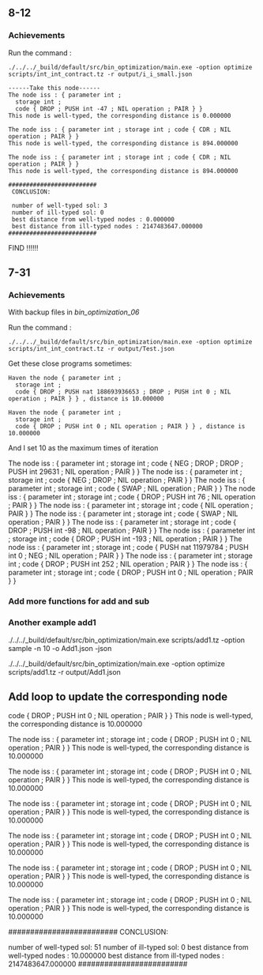 ## 8-12

### Achievements


Run the command : 

```
./../../_build/default/src/bin_optimization/main.exe -option optimize scripts/int_int_contract.tz -r output/i_i_small.json
```


```
------Take this node------
The node iss : { parameter int ;
  storage int ;
  code { DROP ; PUSH int -47 ; NIL operation ; PAIR } }
This node is well-typed, the corresponding distance is 0.000000

The node iss : { parameter int ; storage int ; code { CDR ; NIL operation ; PAIR } }
This node is well-typed, the corresponding distance is 894.000000

The node iss : { parameter int ; storage int ; code { CDR ; NIL operation ; PAIR } }
This node is well-typed, the corresponding distance is 894.000000

#########################
 CONCLUSION:

 number of well-typed sol: 3
 number of ill-typed sol: 0
 best distance from well-typed nodes : 0.000000
 best distance from ill-typed nodes : 2147483647.000000
#########################

```

FIND !!!!!!






## 7-31 

### Achievements 


With backup files in *bin_optimization_06*

Run the command : 

```
./../../_build/default/src/bin_optimization/main.exe -option optimize scripts/int_int_contract.tz -r output/Test.json
```

Get these close programs sometimes:
```
Haven the node { parameter int ;
  storage int ;
  code { DROP ; PUSH nat 188693936653 ; DROP ; PUSH int 0 ; NIL operation ; PAIR } } , distance is 10.000000

```

```
Haven the node { parameter int ;
  storage int ;
  code { DROP ; PUSH int 0 ; NIL operation ; PAIR } } , distance is 10.000000

```

And I set 10 as the maximum times of iteration

The node iss : { parameter int ;
  storage int ;
  code { NEG ; DROP ; DROP ; PUSH int 29631 ; NIL operation ; PAIR } }
The node iss : { parameter int ;
  storage int ;
  code { NEG ; DROP ; NIL operation ; PAIR } }
The node iss : { parameter int ; storage int ; code { SWAP ; NIL operation ; PAIR } }
The node iss : { parameter int ;
  storage int ;
  code { DROP ; PUSH int 76 ; NIL operation ; PAIR } }
The node iss : { parameter int ; storage int ; code { NIL operation ; PAIR } }
The node iss : { parameter int ; storage int ; code { SWAP ; NIL operation ; PAIR } }
The node iss : { parameter int ;
  storage int ;
  code { DROP ; PUSH int -98 ; NIL operation ; PAIR } }
The node iss : { parameter int ;
  storage int ;
  code { DROP ; PUSH int -193 ; NIL operation ; PAIR } }
The node iss : { parameter int ;
  storage int ;
  code { PUSH nat 11979784 ; PUSH int 0 ; NEG ; NIL operation ; PAIR } }
The node iss : { parameter int ;
  storage int ;
  code { DROP ; PUSH int 252 ; NIL operation ; PAIR } }
The node iss : { parameter int ;
  storage int ;
  code { DROP ; PUSH int 0 ; NIL operation ; PAIR } }



### Add more functions for add and sub

### Another example add1

./../../_build/default/src/bin_optimization/main.exe scripts/add1.tz -option sample -n 10 -o Add1.json -json

./../../_build/default/src/bin_optimization/main.exe -option optimize scripts/add1.tz -r output/Add1.json


## Add loop to update the corresponding node

  code { DROP ; PUSH int 0 ; NIL operation ; PAIR } }
This node is well-typed, the corresponding distance is 10.000000

The node iss : { parameter int ;
  storage int ;
  code { DROP ; PUSH int 0 ; NIL operation ; PAIR } }
This node is well-typed, the corresponding distance is 10.000000

The node iss : { parameter int ;
  storage int ;
  code { DROP ; PUSH int 0 ; NIL operation ; PAIR } }
This node is well-typed, the corresponding distance is 10.000000

The node iss : { parameter int ;
  storage int ;
  code { DROP ; PUSH int 0 ; NIL operation ; PAIR } }
This node is well-typed, the corresponding distance is 10.000000

The node iss : { parameter int ;
  storage int ;
  code { DROP ; PUSH int 0 ; NIL operation ; PAIR } }
This node is well-typed, the corresponding distance is 10.000000

The node iss : { parameter int ;
  storage int ;
  code { DROP ; PUSH int 0 ; NIL operation ; PAIR } }
This node is well-typed, the corresponding distance is 10.000000

The node iss : { parameter int ;
  storage int ;
  code { DROP ; PUSH int 0 ; NIL operation ; PAIR } }
This node is well-typed, the corresponding distance is 10.000000

#########################
 CONCLUSION:

 number of well-typed sol: 51
 number of ill-typed sol: 0
 best distance from well-typed nodes : 10.000000
 best distance from ill-typed nodes : 2147483647.000000
#########################

